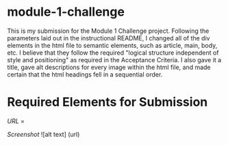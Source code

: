 # module-1-challenge
This is my submission for the Module 1 Challenge project. Following the parameters laid out in the instructional README, I changed all of the div elements in the html file to semantic elements, such as article, main, body, etc. I believe that they follow the required "logical structure independent of style and positioning" as required in the Acceptance Criteria. I also gave it a title, gave alt descriptions for every image within the html file, and made certain that the html headings fell in a sequential order. 
# Required Elements for Submission
*URL* = 

*Screenshot* ![alt text] (url)